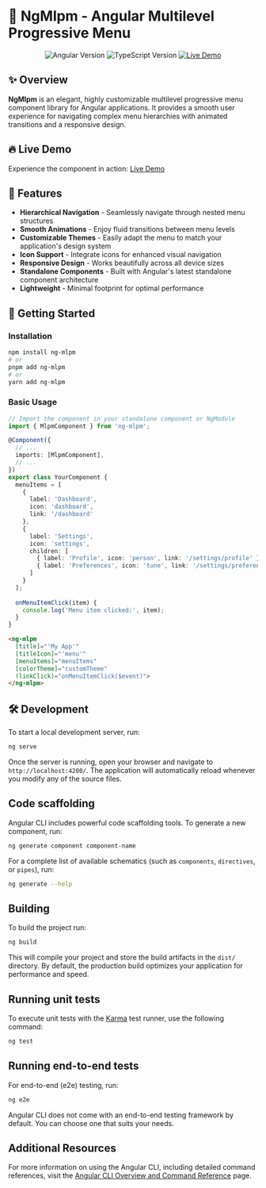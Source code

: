 # 🚀 NgMlpm - Angular Multilevel Progressive Menu

<div align="center">
  <img src="https://img.shields.io/badge/Angular-19.2-dd0031.svg" alt="Angular Version">
  <img src="https://img.shields.io/badge/TypeScript-5.7-007acc.svg" alt="TypeScript Version">
  <a href="https://ramiz4.github.io/ng-mlpm/home" target="_blank">
    <img src="https://img.shields.io/badge/Demo-Live-brightgreen.svg" alt="Live Demo">
  </a>
</div>

## ✨ Overview

**NgMlpm** is an elegant, highly customizable multilevel progressive menu component library for Angular applications. It provides a smooth user experience for navigating complex menu hierarchies with animated transitions and a responsive design.

## 🔥 Live Demo

Experience the component in action: [Live Demo](https://ramiz4.github.io/ng-mlpm)

## 🎨 Features

- **Hierarchical Navigation** - Seamlessly navigate through nested menu structures
- **Smooth Animations** - Enjoy fluid transitions between menu levels
- **Customizable Themes** - Easily adapt the menu to match your application's design system
- **Icon Support** - Integrate icons for enhanced visual navigation
- **Responsive Design** - Works beautifully across all device sizes
- **Standalone Components** - Built with Angular's latest standalone component architecture
- **Lightweight** - Minimal footprint for optimal performance

## 🚀 Getting Started

### Installation

```bash
npm install ng-mlpm
# or
pnpm add ng-mlpm
# or
yarn add ng-mlpm
```

### Basic Usage

```typescript
// Import the component in your standalone component or NgModule
import { MlpmComponent } from 'ng-mlpm';

@Component({
  // ...
  imports: [MlpmComponent],
  // ...
})
export class YourComponent {
  menuItems = [
    {
      label: 'Dashboard',
      icon: 'dashboard',
      link: '/dashboard'
    },
    {
      label: 'Settings',
      icon: 'settings',
      children: [
        { label: 'Profile', icon: 'person', link: '/settings/profile' },
        { label: 'Preferences', icon: 'tune', link: '/settings/preferences' }
      ]
    }
  ];
  
  onMenuItemClick(item) {
    console.log('Menu item clicked:', item);
  }
}
```

```html
<ng-mlpm 
  [title]="'My App'" 
  [titleIcon]="'menu'" 
  [menuItems]="menuItems"
  [colorTheme]="customTheme"
  (linkClick)="onMenuItemClick($event)">
</ng-mlpm>
```

## 🛠️ Development

To start a local development server, run:

```bash
ng serve
```

Once the server is running, open your browser and navigate to `http://localhost:4200/`. The application will automatically reload whenever you modify any of the source files.

## Code scaffolding

Angular CLI includes powerful code scaffolding tools. To generate a new component, run:

```bash
ng generate component component-name
```

For a complete list of available schematics (such as `components`, `directives`, or `pipes`), run:

```bash
ng generate --help
```

## Building

To build the project run:

```bash
ng build
```

This will compile your project and store the build artifacts in the `dist/` directory. By default, the production build optimizes your application for performance and speed.

## Running unit tests

To execute unit tests with the [Karma](https://karma-runner.github.io) test runner, use the following command:

```bash
ng test
```

## Running end-to-end tests

For end-to-end (e2e) testing, run:

```bash
ng e2e
```

Angular CLI does not come with an end-to-end testing framework by default. You can choose one that suits your needs.

## Additional Resources

For more information on using the Angular CLI, including detailed command references, visit the [Angular CLI Overview and Command Reference](https://angular.dev/tools/cli) page.
